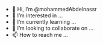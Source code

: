 - 👋 Hi, I’m @mohammedAbdelnassr
- 👀 I’m interested in ...
- 🌱 I’m currently learning ...
- 💞️ I’m looking to collaborate on ...
- 📫 How to reach me ...

<!---
mohammedAbdelnassr/mohammedAbdelnassr is a ✨ special ✨ repository because its `README.md` (this file) appears on your GitHub profile.
You can click the Preview link to take a look at your changes.
--->
